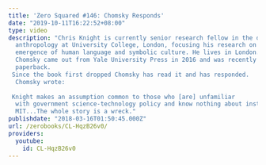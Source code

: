 ```yaml
---
title: 'Zero Squared #146: Chomsky Responds'
date: "2019-10-11T16:22:52+08:00"
type: video
description: "Chris Knight is currently senior research fellow in the department of
  anthropology at University College, London, focusing his research on the evolutionary
  emergence of human language and symbolic culture. He lives in London. His book Decoding
  Chomsky came out from Yale University Press in 2016 and was recently released in
  paperback. Since the book first dropped Chomsky has read it and has responded.
  Chomsky wrote:   Knight makes an assumption common to those who [are] unfamiliar
  with government science-technology policy and know nothing about institutions like
  MIT...The whole story is a wreck."
publishdate: "2018-03-16T01:50:45.000Z"
url: /zerobooks/CL-HqzB26v0/
providers:
  youtube:
    id: CL-HqzB26v0
---
```

